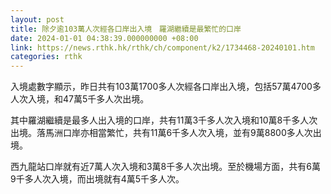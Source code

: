 ```yaml
---
layout: post
title: 除夕逾103萬人次經各口岸出入境　羅湖繼續是最繁忙的口岸
date: 2024-01-01 04:38:39.000000000 +08:00
link: https://news.rthk.hk/rthk/ch/component/k2/1734468-20240101.htm
categories: rthk
---
```


入境處數字顯示，昨日共有103萬1700多人次經各口岸出入境，包括57萬4700多人次入境，和47萬5千多人次出境。

其中羅湖繼續是最多人出入境的口岸，共有11萬3千多人次入境和10萬8千多人次出境。落馬洲口岸亦相當繁忙，共有11萬6千多人次入境，並有9萬8800多人次出境。

西九龍站口岸就有近7萬人次入境和3萬8千多人次出境。至於機場方面，共有6萬9千多人次入境，而出境就有4萬5千多人次。
